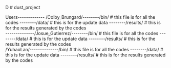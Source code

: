 D # dust_project


Users------------- /Colby_Brungard/--------/bin/ # this file is for all the codes
                                   --------/data/ # this is for the update data
                                   --------/results/ # this is for the results generated by the codes                              
     --------------/Josue_Gutierrez/--------/bin/ # this file is for all the codes
                                   --------/data/ # this is for the update data
                                   --------/results/ # this is for the results generated by the codes                   
                   /YuhaoLan/--------------/bin/ # this file is for all the codes
                                   --------/data/ # this is for the update data
                                   --------/results/ # this is for the results generated by the codes
